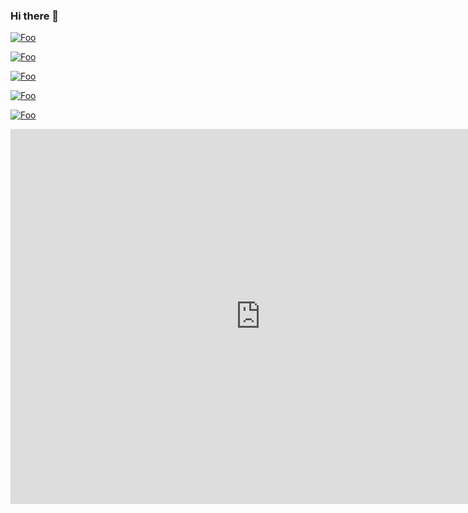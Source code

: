 ### Hi there 👋
[![Foo](https://api.accredible.com/v1/frontend/credential_website_embed_image/badge/33717954)](http://google.com)

[![Foo](https://api.accredible.com/v1/frontend/credential_website_embed_image/badge/26673762)](http://google.com)

[![Foo](https://api.accredible.com/v1/frontend/credential_website_embed_image/badge/14349702)](http://google.com)

[![Foo](https://api.accredible.com/v1/frontend/credential_website_embed_image/badge/13878741)](http://google.com)

[![Foo](https://api.accredible.com/v1/frontend/credential_website_embed_image/badge/13752285)](http://google.com)



<iframe
  src="https://www.credential.net/embed/9a3295d3-e15f-4549-9966-800bb4b1705d"
  width="800"
  height="600"
  frameborder="0"
  allowfullscreen>
</iframe>

<!--
**Lapeyus/lapeyus** is a ✨ _special_ ✨ repository because its `README.md` (this file) appears on your GitHub profile.

Here are some ideas to get you started:

- 🔭 I’m currently working on ...
- 🌱 I’m currently learning ...
- 👯 I’m looking to collaborate on ...
- 🤔 I’m looking for help with ...
- 💬 Ask me about ...
- 📫 How to reach me: ...
- 😄 Pronouns: ...
- ⚡ Fun fact: ...
-->
